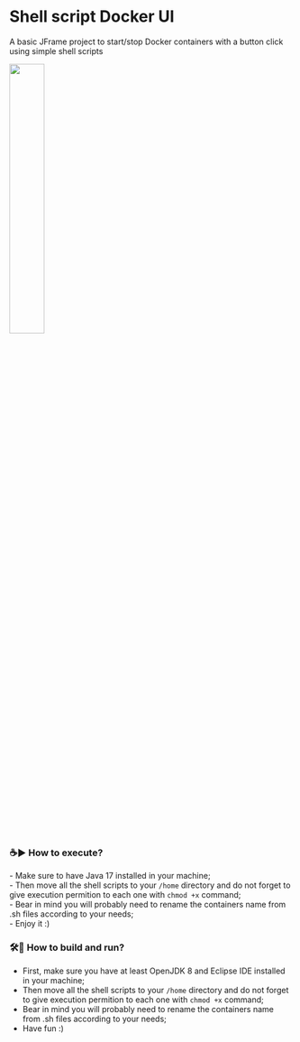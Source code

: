 # Shell script Docker UI
A basic JFrame project to start/stop Docker containers with a button click using simple shell scripts 

<img src="https://github.com/JGMelon22/ShDockerUI/assets/73988556/83e75885-fbfb-4856-bbdb-7a94ea41dcae" alt="" width="35%"/></br>

<h3>☕▶️ How to execute?</h3>
- Make sure to have Java 17 installed in your machine; <br/>
- Then move all the shell scripts to your <code>/home</code> directory and do not forget to give execution permition to each one with <code>chmod +x</code> command; <br/>
- Bear in mind you will probably need to rename the containers name from .sh files according to your needs; <br/>
- Enjoy it :) </br>

<h3>🛠️🚧 How to build and run?</h3> 
  
- First, make sure you have at least OpenJDK 8 and Eclipse IDE installed in your machine; <br/>
- Then move all the shell scripts to your <code>/home</code> directory and do not forget to give execution permition to each one with <code>chmod +x</code> command; <br/>
- Bear in mind you will probably need to rename the containers name from .sh files according to your needs; <br/>
- Have fun :)
